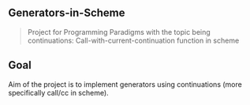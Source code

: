 ## Generators-in-Scheme
> Project for Programming Paradigms with the topic being continuations: Call-with-current-continuation function in scheme

## Goal
Aim of the project is to implement generators using continuations (more specifically call/cc in scheme). 
